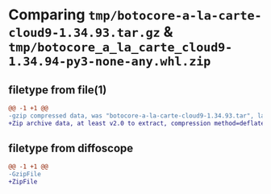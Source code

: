 # Comparing `tmp/botocore-a-la-carte-cloud9-1.34.93.tar.gz` & `tmp/botocore_a_la_carte_cloud9-1.34.94-py3-none-any.whl.zip`

## filetype from file(1)

```diff
@@ -1 +1 @@
-gzip compressed data, was "botocore-a-la-carte-cloud9-1.34.93.tar", last modified: Sat Apr 27 01:00:41 2024, max compression
+Zip archive data, at least v2.0 to extract, compression method=deflate
```

## filetype from diffoscope

```diff
@@ -1 +1 @@
-GzipFile
+ZipFile
```

